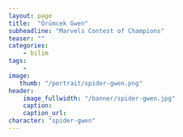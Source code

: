 ```yaml
---
layout: page
title:  "Örümcek Gwen"
subheadline: "Marvels Contest of Champions"
teaser: ""
categories:
    - bilim
tags:
    -
image:
   thumb: "/portrait/spider-gwen.png"
header:
    image_fullwidth: "/banner/spider-gwen.jpg"
    caption: 
    caption_url:  
character: "spider-gwen"
---
```

